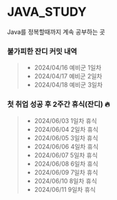 # JAVA_STUDY
Java를 정복할때까지 계속 공부하는 곳

### 불가피한 잔디 커밋 내역
> - 2024/04/16 예비군 1일차
> - 2024/04/17 예비군 2일차
> - 2024/04/18 예비군 3일차


### 첫 취업 성공 후 2주간 휴식(잔디) 🔥
> - 2024/06/03 1일차 휴식
> - 2024/06/04 2일차 휴식
> - 2024/06/05 3일차 휴식
> - 2024/06/06 4일차 휴식
> - 2024/06/07 5일차 휴식
> - 2024/06/08 6일차 휴식
> - 2024/06/09 7일차 휴식
> - 2024/06/10 8일차 휴식
> - 2024/06/11 9일차 휴식
